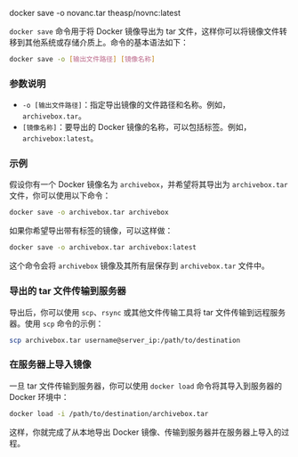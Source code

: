 docker save -o novanc.tar theasp/novnc:latest

`docker save` 命令用于将 Docker 镜像导出为 tar 文件，这样你可以将镜像文件转移到其他系统或存储介质上。命令的基本语法如下：

```bash
docker save -o [输出文件路径] [镜像名称]
```

### 参数说明

- `-o [输出文件路径]`：指定导出镜像的文件路径和名称。例如，`archivebox.tar`。
- `[镜像名称]`：要导出的 Docker 镜像的名称，可以包括标签。例如，`archivebox:latest`。

### 示例

假设你有一个 Docker 镜像名为 `archivebox`，并希望将其导出为 `archivebox.tar` 文件，你可以使用以下命令：

```bash
docker save -o archivebox.tar archivebox
```

如果你希望导出带有标签的镜像，可以这样做：

```bash
docker save -o archivebox.tar archivebox:latest
```

这个命令会将 `archivebox` 镜像及其所有层保存到 `archivebox.tar` 文件中。

### 导出的 tar 文件传输到服务器

导出后，你可以使用 `scp`、`rsync` 或其他文件传输工具将 tar 文件传输到远程服务器。使用 `scp` 命令的示例：

```bash
scp archivebox.tar username@server_ip:/path/to/destination
```

### 在服务器上导入镜像

一旦 tar 文件传输到服务器，你可以使用 `docker load` 命令将其导入到服务器的 Docker 环境中：

```bash
docker load -i /path/to/destination/archivebox.tar
```

这样，你就完成了从本地导出 Docker 镜像、传输到服务器并在服务器上导入的过程。
